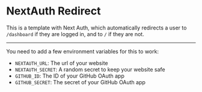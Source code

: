 # NextAuth Redirect

This is a template with Next Auth, which automatically redirects a user to `/dashboard` if they are logged in, and to `/` if they are not.

---

You need to add a few environment variables for this to work:
- `NEXTAUTH_URL`: The url of your website
- `NEXTAUTH_SECRET`: A random secret to keep your website safe
- `GITHUB_ID`: The ID of your GitHub OAuth app
- `GITHUB_SECRET`: The secret of your GitHub OAuth app
